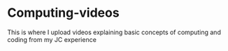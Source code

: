 # Computing-videos

This is where I upload videos explaining basic concepts of computing and coding from my JC experience
